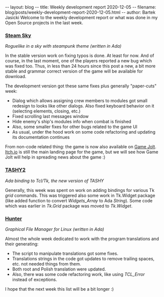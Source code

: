 -- layout: blog
-- title: Weekly development report 2020-12-05
-- filename: blog/posts/weekly-development-report-2020-12-05.html
-- author: Bartek Jasicki
Welcome to the weekly development report or what was done in my Open Source
projects in the last week.

### [Steam Sky](https://thindil.itch.io/steam-sky)

*Roguelike in a sky with steampunk theme (written in Ada)*

In the stable version work on fixing typos is done. At least for now. And of
course, in the last moment, one of the players reported a new bug which was
fixed too. Thus, in less than 24 hours since this post a new, a bit more
stable and grammar correct version of the game will be available for download.

The development version got these same fixes plus generally "paper-cuts" week:

* Dialog which allows assigning crew members to modules got small redesign to
looks like other dialogs. Also fixed keyboard behavior on it (selecting
elements, closing, etc.)
* Fixed scrolling last messages window
* Hide enemy's ship's modules info when combat is finished
* Also, some smaller fixes for other bugs related to the game UI
* As usual, under the hood work on some code refactoring and updating its
  documentation continues

From non-code related thing: the game is now also available on [Game Jolt](https://gamejolt.com/games/steamsky/560699).
[Itch.io](https://Itch.io) is still the main landing page for the game, but we
will see how Game Jolt will help in spreading news about the game :)

### [TASHY2](https://github.com/thindil/tashy2)

*Ada binding to Tcl/Tk, the new version of TASHY*

Generally, this week was spent on work on adding bindings for various Tk *grid*
commands. This was triggered also some work in Tk.Widget package (like added
function to convert *Widgets_Array* to Ada *String*). Some code which was earlier
in *Tk.Grid* package was moved to *Tk.Widget*.

### [Hunter](https://github.com/thindil/hunter)

*Graphical File Manager for Linux (written in Ada)*

Almost the whole week dedicated to work with the program translations and their
generating:

* The script to manipulate translations got some fixes.
* Translations strings in the code got updates to remove trailing spaces, etc.
  not needed things from them.
* Both root and Polish translation were updated.
* Also, there was some code refactoring work, like using *TCL_Error* instead of
  exceptions.

I hope that the next week this list will be a bit longer :)
